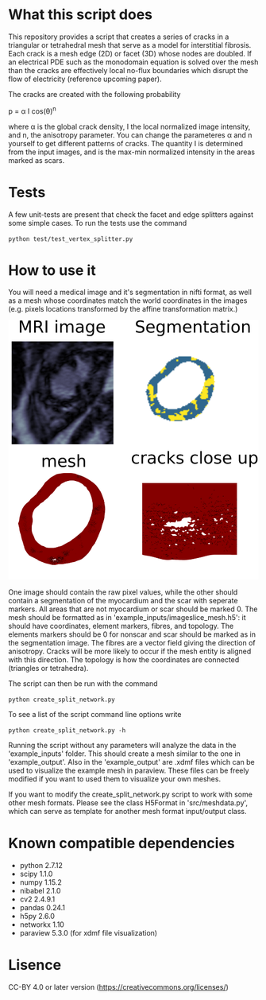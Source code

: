 # What this script does
This repository provides a script that creates a series of cracks in a triangular or tetrahedral mesh that serve as a model for interstitial fibrosis. Each crack is a mesh edge (2D) or facet (3D) whose nodes are doubled.
If an electrical PDE such as the monodomain equation is solved over the mesh than the cracks are effectively
local no-flux boundaries which disrupt the flow of electricity (reference upcoming paper).

The cracks are created with the following probability

p = &alpha; I cos(&theta;)<sup>n</sup>

where &alpha; is the global crack density, I the local normalized image intensity, and n, the 
anisotropy parameter. You can change the parameteres &alpha; and n yourself to get different patterns of cracks.
The quantity I is determined from the input images, and is the max-min normalized intensity in the areas marked 
as scars. 

# Tests
A few unit-tests are present that check the facet and edge splitters against some simple cases. To
run the tests use the command 

`python test/test_vertex_splitter.py`

# How to use it
You will need a medical image and it's segmentation in nifti format, as well as a mesh whose coordinates 
match the world coordinates in the images (e.g. pixels locations transformed by the affine transformation matrix.) 

![Example images](/images/example_images.png)

One image should contain the raw pixel values, while the other should contain a segmentation of the myocardium and the 
scar with seperate markers. All areas that are not myocardium or scar should be marked 0. The mesh should be formatted as in 'example_inputs/imageslice_mesh.h5': it should have coordinates, element markers, fibres, and topology. The elements markers should be 0 for nonscar and scar should be marked as in the segmentation image. The fibres are a vector field giving the direction of anisotropy. Cracks will be more likely to occur if the mesh entity is aligned with this direction. The topology is how the coordinates are connected (triangles or tetrahedra).

The script can then be run with the command

`python create_split_network.py`

To see a list of the script command line options write 

`python create_split_network.py -h`

Running the script without any parameters will analyze the data in the 'example_inputs' folder. This should 
create a mesh similar to the one in 'example_output'. Also in the 'example_output' are .xdmf files 
which can be used to visualize the example mesh in paraview. These files can be freely modified if you want to used 
them to visualize your own meshes.  

If you want to modify the create_split_network.py script to work with some other mesh formats. Please see the class H5Format in 'src/meshdata.py', which can serve as template for another mesh format input/output class.

# Known compatible dependencies

* python 2.7.12
* scipy 1.1.0
* numpy 1.15.2
* nibabel 2.1.0
* cv2 2.4.9.1
* pandas 0.24.1
* h5py 2.6.0
* networkx 1.10
* paraview 5.3.0 (for xdmf file visualization)


# Lisence 
CC-BY 4.0 or later version (https://creativecommons.org/licenses/)